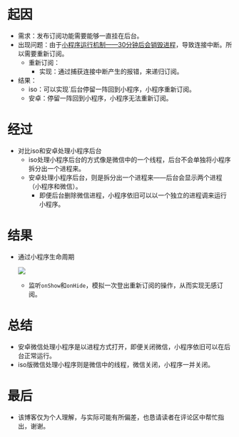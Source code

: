# 起因

* 需求：发布订阅功能需要能够一直挂在后台。
* 出现问题：由于[小程序运行机制——30分钟后会销毁进程](https://developers.weixin.qq.com/miniprogram/dev/framework/runtime/operating-mechanism.html)，导致连接中断。所以需要重新订阅。
  * 重新订阅：
    * 实现：通过捕获连接中断产生的报错，来递归订阅。
* 结果：
  * iso：可以实现´后台停留一阵回到小程序，小程序重新订阅。
  * 安卓：停留一阵回到小程序，小程序无法重新订阅。

# 经过

* 对比iso和安卓处理小程序后台
  * iso处理小程序后台的方式像是微信中的一个线程，后台不会单独将小程序拆分出一个进程来。
  * 安卓处理小程序后台，则是拆分出一个进程来——后台会显示两个进程（小程序和微信）。
    * 即便后台删除微信进程，小程序依旧可以以一个独立的进程调来运行小程序。

# 结果

* 通过小程序生命周期

  ![](https://p6-juejin.byteimg.com/tos-cn-i-k3u1fbpfcp/c52562c395f44813b64cb58a84916f0a~tplv-k3u1fbpfcp-zoom-in-crop-mark:1512:0:0:0.awebp)
  
  * 监听`onShow`和`onHide`，模拟一次登出重新订阅的操作，从而实现无感订阅。

# 总结

* 安卓微信处理小程序是以进程方式打开，即便关闭微信，小程序依旧可以在后台正常运行。
* iso版微信处理小程序则是微信中的线程，微信关闭，小程序一并关闭。

# 最后

* 该博客仅为个人理解，与实际可能有所偏差，也恳请读者在评论区中帮忙指出，谢谢。